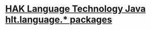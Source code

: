 # [HAK Language Technology Java hlt.language.* packages](https://hassan-ait-kaci.net/hlt/doc/hlt/api/overview-summary.html)
